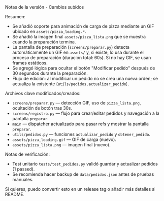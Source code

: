 Notas de la versión - Cambios subidos

Resumen:
- Se añadió soporte para animación de carga de pizza mediante un GIF ubicado en `assets/pizza_loading.*`.
- Se añadió la imagen final `assets/pizza_lista.png` que se muestra cuando la preparación termina.
- La pantalla de preparación (`screens/preparar.py`) detecta automáticamente un GIF en `assets/` y, si existe, lo usa durante el proceso de preparación (duración total: 60s). Si no hay GIF, se usan frames estáticos.
- Se agregó lógica para ocultar el botón "Modificar pedido" después de 30 segundos durante la preparación.
- Flujo de edición: al modificar un pedido no se crea una nueva orden; se actualiza la existente (`utils/pedidos.actualizar_pedido`).

Archivos clave modificados/creados:
- `screens/preparar.py` — detección GIF, uso de `pizza_lista.png`, ocultación de botón tras 30s.
- `screens/registro.py` — flujo para crear/editar pedidos y navegación a la pantalla `preparar`.
- `main` — dispatcher actualizado para pasar refs y mostrar la pantalla `preparar`.
- `utils/pedidos.py` — funciones `actualizar_pedido` y `obtener_pedido`.
- `assets/pizza_loading.gif` — GIF de carga (nuevo).
- `assets/pizza_lista.png` — imagen final (nuevo).

Notas de verificación:
- Test unitario `tests/test_pedidos.py` validó guardar y actualizar pedidos (1 passed).
- Se recomienda hacer backup de `data/pedidos.json` antes de pruebas manuales.

Si quieres, puedo convertir esto en un release tag o añadir más detalles al README.